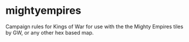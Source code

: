 # mightyempires
Campaign rules for Kings of War for use with the the Mighty Empires tiles by GW, or any other hex based map.
